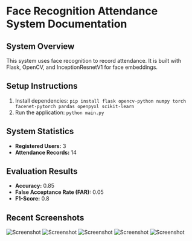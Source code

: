 
# Face Recognition Attendance System Documentation

## System Overview
This system uses face recognition to record attendance. It is built with Flask, OpenCV, and InceptionResnetV1 for face embeddings.

## Setup Instructions
1. Install dependencies: `pip install flask opencv-python numpy torch facenet-pytorch pandas openpyxl scikit-learn`
2. Run the application: `python main.py`

## System Statistics
- **Registered Users:** 3
- **Attendance Records:** 14

## Evaluation Results
- **Accuracy:** 0.85
- **False Acceptance Rate (FAR):** 0.05
- **F1-Score:** 0.8

## Recent Screenshots
![Screenshot](/static/screenshots/attendance_3_1746988251.jpg)
![Screenshot](/static/screenshots/attendance_3_1746988239.jpg)
![Screenshot](/static/screenshots/register_3_1746988231.jpg)
![Screenshot](/static/screenshots/register_3_1746988001.jpg)
![Screenshot](/static/screenshots/attendance_1_1746987709.jpg)
